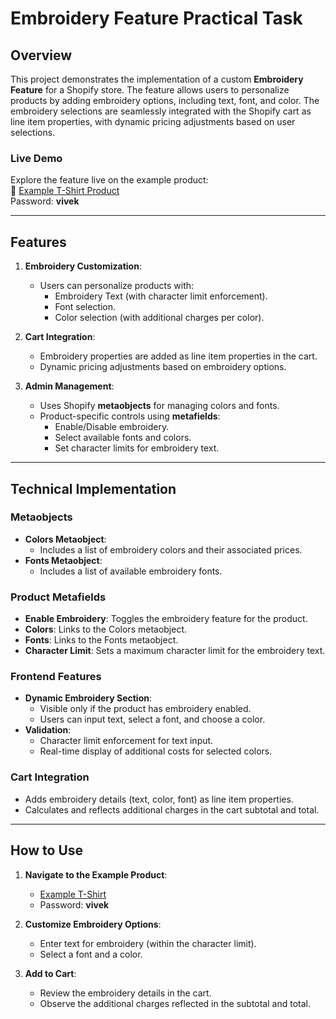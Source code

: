 # **Embroidery Feature Practical Task**

## **Overview**

This project demonstrates the implementation of a custom **Embroidery Feature** for a Shopify store. The feature allows users to personalize products by adding embroidery options, including text, font, and color. The embroidery selections are seamlessly integrated with the Shopify cart as line item properties, with dynamic pricing adjustments based on user selections.

### **Live Demo**  
Explore the feature live on the example product:  
🔗 [Example T-Shirt Product](https://wiro-practical-vivek.myshopify.com/products/example-t-shirt)  
Password: **vivek**

---

## **Features**

1. **Embroidery Customization**:
   - Users can personalize products with:
     - Embroidery Text (with character limit enforcement).
     - Font selection.
     - Color selection (with additional charges per color).

2. **Cart Integration**:
   - Embroidery properties are added as line item properties in the cart.
   - Dynamic pricing adjustments based on embroidery options.

3. **Admin Management**:
   - Uses Shopify **metaobjects** for managing colors and fonts.
   - Product-specific controls using **metafields**:
     - Enable/Disable embroidery.
     - Select available fonts and colors.
     - Set character limits for embroidery text.

---

## **Technical Implementation**

### **Metaobjects**
- **Colors Metaobject**:
  - Includes a list of embroidery colors and their associated prices.
- **Fonts Metaobject**:
  - Includes a list of available embroidery fonts.

### **Product Metafields**
- **Enable Embroidery**: Toggles the embroidery feature for the product.
- **Colors**: Links to the Colors metaobject.
- **Fonts**: Links to the Fonts metaobject.
- **Character Limit**: Sets a maximum character limit for the embroidery text.

### **Frontend Features**
- **Dynamic Embroidery Section**:
  - Visible only if the product has embroidery enabled.
  - Users can input text, select a font, and choose a color.
- **Validation**:
  - Character limit enforcement for text input.
  - Real-time display of additional costs for selected colors.

### **Cart Integration**
- Adds embroidery details (text, color, font) as line item properties.
- Calculates and reflects additional charges in the cart subtotal and total.

---

## **How to Use**

1. **Navigate to the Example Product**:
   - [Example T-Shirt](https://wiro-practical-vivek.myshopify.com/products/example-t-shirt)
   - Password: **vivek**

2. **Customize Embroidery Options**:
   - Enter text for embroidery (within the character limit).
   - Select a font and a color.

3. **Add to Cart**:
   - Review the embroidery details in the cart.
   - Observe the additional charges reflected in the subtotal and total.
